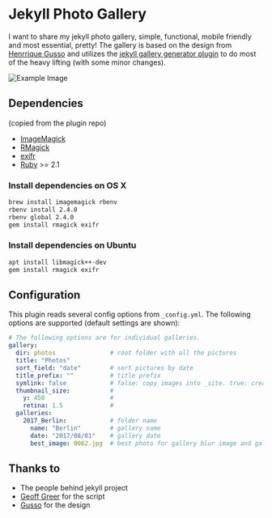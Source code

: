 # Jekyll Photo Gallery

I want to share my jekyll photo gallery, simple, functional, mobile friendly and most essential, pretty! The gallery is based on the design from [Henrrique Gusso](https://gus.so/) and utilizes the [jekyll gallery generator plugin](https://github.com/ggreer/jekyll-gallery-generator) to do most of the heavy lifting (with some minor changes).

![Example Image](https://i.imgur.com/vpmSx7S.png "Optional title")

## Dependencies
(copied from the plugin repo)

* [ImageMagick](http://www.imagemagick.org/)
* [RMagick](https://github.com/rmagick/rmagick)
* [exifr](https://github.com/remvee/exifr/)
* [Ruby](https://www.ruby-lang.org) >= 2.1

### Install dependencies on OS X

```bash
brew install imagemagick rbenv
rbenv install 2.4.0
rbenv global 2.4.0
gem install rmagick exifr
```

### Install dependencies on Ubuntu

```bash
apt install libmagick++-dev
gem install rmagick exifr
```

## Configuration

This plugin reads several config options from `_config.yml`. The following options are supported (default settings are shown):

```yaml    
# The following options are for individual galleries.
gallery:
  dir: photos               # root folder with all the pictures 
  title: "Photos"           
  sort_field: "date"        # sort pictures by date
  title_prefix: ""          # title prefix
  symlink: false            # false: copy images into _site. true: create symbolic links (saves disk space)
  thumbnail_size:           # 
    y: 450                  #
    retina: 1.5             #
  galleries:
    2017_Berlin:            # folder name
      name: "Berlin"        # gallery name
      date: "2017/08/01"    # gallery date
      best_image: 0062.jpg  # best photo for gallery blur image and gallery index 
```

## Thanks to
* The people behind jekyll project
* [Geoff Greer](https://github.com/ggreer) for the script
* [Gusso](https://github.com/gusso) for the design

